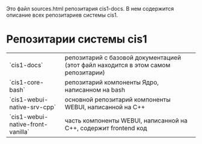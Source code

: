 Это файл sources.html репозитария cis1-docs. В нем содержится описание всех репозитариев системы cis1.

# Репозитарии системы cis1

<table>

<tbody>

<tr>

<td>`cis1-docs`</td>

<td>репозитарий с базовой документацией (этот файл находится в этом самом репозитарии)</td>

</tr>

<tr>

<td>`cis1-core-bash`</td>

<td>репозитарий компоненты Ядро, написанном на bash</td>

</tr>

<tr>

<td>`cis1-webui-native-srv-cpp`</td>

<td>основной репозитарий компоненты WEBUI, написанной на С++</td>

</tr>

<tr>

<td>`cis1-webui-native-front-vanilla`</td>

<td>часть компоненты WEBUI, написанной на С++, содержит frontend код</td>

</tr>

</tbody>

</table>
